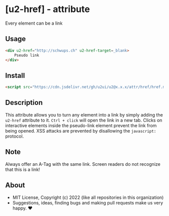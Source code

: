# [u2-href] - attribute
Every element can be a link

## Usage

```html
<div u2-href="http://schwups.ch" u2-href-target=_blank>
    Pseudo link
</div>
```

## Install

```html
<script src="https://cdn.jsdelivr.net/gh/u2ui/u2@x.x.x/attr/href/href.min.js" type=module async></script>
```

## Description

This attribute allows you to turn any element into a link by simply adding the `u2-href` attribute to it.
`Ctrl + click` will open the link in a new tab.
Clicks on interactive elements inside the pseudo-link element prevent the link from being opened.
XSS attacks are prevented by disallowing the `javascript:` protocol.

## Note

Always offer an A-Tag with the same link. Screen readers do not recognize that this is a link!

## About

- MIT License, Copyright (c) 2022 <u2> (like all repositories in this organization) <br>
- Suggestions, ideas, finding bugs and making pull requests make us very happy. ♥

